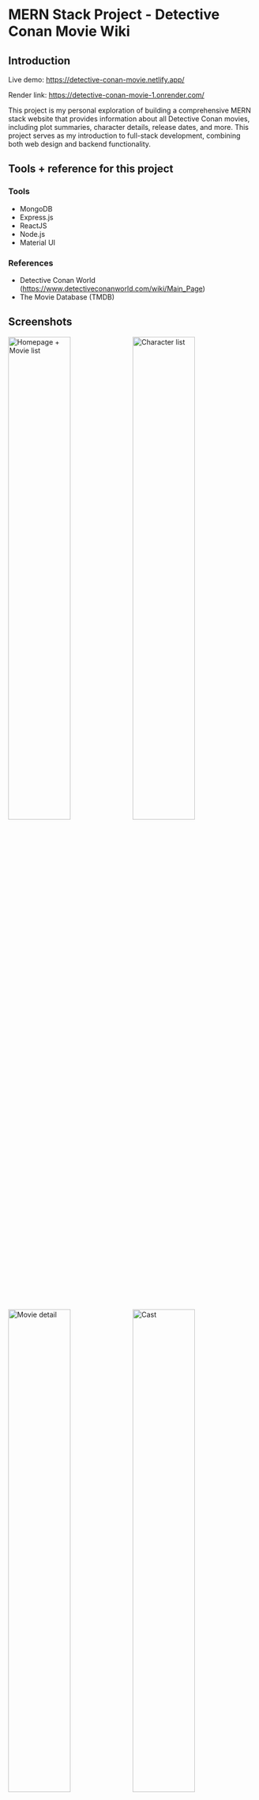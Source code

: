 # MERN Stack Project - Detective Conan Movie Wiki

## Introduction

Live demo: https://detective-conan-movie.netlify.app/

Render link: https://detective-conan-movie-1.onrender.com/

This project is my personal exploration of building a comprehensive MERN stack website that provides information about all Detective Conan movies, including plot summaries, character details, release dates, and more. This project serves as my introduction to full-stack development, combining both web design and backend functionality.

## Tools + reference for this project

### Tools
- MongoDB
- Express.js
- ReactJS
- Node.js
- Material UI

### References
- Detective Conan World (https://www.detectiveconanworld.com/wiki/Main_Page)
- The Movie Database (TMDB)

## Screenshots

<img src="https://github.com/user-attachments/assets/4e263f5a-5998-47ad-8224-376ea7a7dd27" alt="Homepage + Movie list" width="50%" /><img src="https://github.com/user-attachments/assets/10b16a21-d1bc-4c2b-9ce4-ca326f407978" alt="Character list" width="50%" />

<img src="https://github.com/user-attachments/assets/43ea7b51-91a2-4ec2-9789-338d27e68d56" alt="Movie detail" width="50%" /><img src="https://github.com/user-attachments/assets/2b147645-c997-4a3b-a003-067f6a1cceef" alt="Cast" width="50%" />

<img src="https://github.com/user-attachments/assets/8e88e86f-be98-42a0-a046-55bdd9b531cd" alt="Character detail" width="50%" /><img src="https://github.com/user-attachments/assets/794e4276-e116-4db2-b462-7445f12cec5a" alt="Movie featured" width="50%" />

## Credits

Thanks to:
- Detective Conan World and for providing data about the movies, character details, icons, and more.
- TMDB for providing images such as logos and posters.


